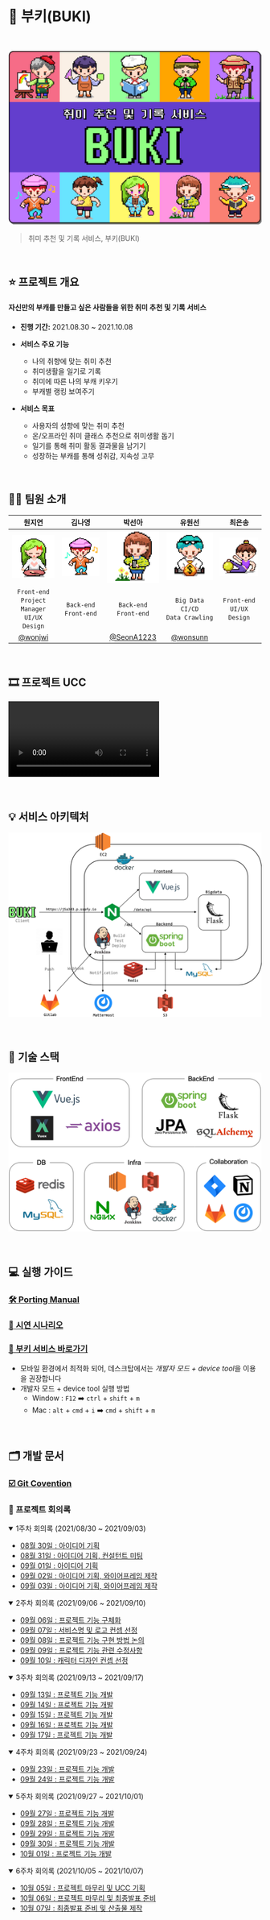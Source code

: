 # 🔮 부키(BUKI)

<br>

![banner](./document/assets/buki_banner.png)

> 취미 추천 및 기록 서비스, 부키(BUKI)

<br>

## ⭐️ 프로젝트 개요

#### 자신만의 부캐를 만들고 싶은 사람들을 위한 취미 추천 및 기록 서비스

- **진행 기간:** 2021.08.30 ~ 2021.10.08

- **서비스 주요 기능**
  - 나의 취향에 맞는 취미 추천
  - 취미생활을 일기로 기록
  - 취미에 따른 나의 부캐 키우기
  - 부캐별 랭킹 보여주기

- **서비스 목표**
  - 사용자의 성향에 맞는 취미 추천
  - 온/오프라인 취미 클래스 추천으로 취미생활 돕기
  - 일기를 통해 취미 활동 결과물을 남기기
  - 성장하는 부캐를 통해 성취감, 지속성 고무

<br>

## 🧑‍💻 팀원 소개

|                            원지연                            |                            김나영                            |                            박선아                            |                            유원선                            |                            최은송                            |
| :----------------------------------------------------------: | :----------------------------------------------------------: | :----------------------------------------------------------: | :----------------------------------------------------------: | :----------------------------------------------------------: |
| <img src="./document/assets/profile_jiyeon.gif" width="120px;"> | <img src="./document/assets/profile_victoria.gif" width="120px;"> | <img src="./document/assets/profile_seona.gif" width="120px;"> | <img src="./document/assets/profile_wonsun.gif" width="120px;"> | <img src="./document/assets/profile_eunsong.gif" width="120px;"> |
|    `Front-end`<br />`Project Manager`<br />`UI/UX Design`    |                 `Back-end`<br />`Front-end`                  |                 `Back-end`<br />`Front-end`                  |         `Big Data`<br />`CI/CD`<br />`Data Crawling`         |               `Front-end`<br />`UI/UX Design`                |
|       <a href="https://github.com/wonjwi">@wonjwi</a>        |                                                              |    <a href="https://github.com/SeonA1223">@SeonA1223</a>     |      <a href="https://github.com/wonsunn">@wonsunn</a>       |                                                              |

<br>

## 🎞 프로젝트 UCC

![](./document/assets/buki_ucc.mp4)

<br>

## 💡 서비스 아키텍처

![architecture](./document/assets/buki_architecture.png)

<br>

## 📀 기술 스택

![stack](./document/assets/buki_stack.png)

<br>

## 💻 실행 가이드

### [🛠 Porting Manual](./exec/PortingManual.md)

### [📜 시연 시나리오](./exec/부키_시연_시나리오.pdf)

### [💜 부키 서비스 바로가기](https://j5a303.p.ssafy.io)

- 모바일 환경에서 최적화 되어, 데스크탑에서는 *개발자 모드 + device tool*을 이용을 권장합니다
- 개발자 모드 + device tool 실행 방법
  - Window : `F12` ➡️ `ctrl` + `shift` + `m` 
  - Mac : `alt` + `cmd` + `i` ➡️ `cmd` + `shift` + `m`

<br>

## 🗂 개발 문서

### [☑️ Git Covention](./document/Git_Convention.md)

### 📝 프로젝트 회의록

<details open>
  <summary>1주차 회의록 (2021/08/30 ~ 2021/09/03)</summary>
  <ul>
      <li><a href="./document/dev_log/20210830_회의록.md">08월 30일 : 아이디어 기획</a></li>
      <li><a href="./document/dev_log/20210831_회의록.md">08월 31일 : 아이디어 기획, 컨설턴트 미팅</a></li>
      <li><a href="./document/dev_log/20210901_회의록.md">09월 01일 : 아이디어 기획</a></li>
      <li><a href="./document/dev_log/20210902_회의록.md">09월 02일 : 아이디어 기획, 와이어프레임 제작</a></li>
      <li><a href="./document/dev_log/20210903_회의록.md">09월 03일 : 아이디어 기획, 와이어프레임 제작</a></li>
  </ul>
</details>

<details open>
  <summary>2주차 회의록 (2021/09/06 ~ 2021/09/10)</summary>
  <ul>
      <li><a href="./document/dev_log/20210906_회의록.md">09월 06일 : 프로젝트 기능 구체화</a></li>
      <li><a href="./document/dev_log/20210907_회의록.md">09월 07일 : 서비스명 및 로고 컨셉 선정</a></li>
      <li><a href="./document/dev_log/20210908_회의록.md">09월 08일 : 프로젝트 기능 구현 방법 논의</a></li>
      <li><a href="./document/dev_log/20210909_회의록.md">09월 09일 : 프로젝트 기능 관련 수정사항</a></li>
      <li><a href="./document/dev_log/20210910_회의록.md">09월 10일 : 캐릭터 디자인 컨셉 선정</a></li>
  </ul>
</details>

<details open>
  <summary>3주차 회의록 (2021/09/13 ~ 2021/09/17)</summary>
  <ul>
      <li><a href="./document/dev_log/20210913_회의록.md">09월 13일 : 프로젝트 기능 개발</a></li>
      <li><a href="./document/dev_log/20210914_회의록.md">09월 14일 : 프로젝트 기능 개발</a></li>
      <li><a href="./document/dev_log/20210908_회의록.md">09월 15일 : 프로젝트 기능 개발</a></li>
      <li><a href="./document/dev_log/20210916_회의록.md">09월 16일 : 프로젝트 기능 개발</a></li>
      <li><a href="./document/dev_log/20210917_회의록.md">09월 17일 : 프로젝트 기능 개발</a></li>
  </ul>
</details>

<details open>
  <summary>4주차 회의록 (2021/09/23 ~ 2021/09/24)</summary>
  <ul>
      <li><a href="./document/dev_log/20210923_회의록.md">09월 23일 : 프로젝트 기능 개발</a></li>
      <li><a href="./document/dev_log/20210924_회의록.md">09월 24일 : 프로젝트 기능 개발</a></li>
  </ul>
</details>

<details open>
  <summary>5주차 회의록 (2021/09/27 ~ 2021/10/01)</summary>
  <ul>
      <li><a href="./document/dev_log/20210927_회의록.md">09월 27일 : 프로젝트 기능 개발</a></li>
      <li><a href="./document/dev_log/20210928_회의록.md">09월 28일 : 프로젝트 기능 개발</a></li>
      <li><a href="./document/dev_log/20210929_회의록.md">09월 29일 : 프로젝트 기능 개발</a></li>
      <li><a href="./document/dev_log/20210930_회의록.md">09월 30일 : 프로젝트 기능 개발</a></li>
      <li><a href="./document/dev_log/20211001_회의록.md">10월 01일 : 프로젝트 기능 개발</a></li>
  </ul>
</details>
<details open>
  <summary>6주차 회의록 (2021/10/05 ~ 2021/10/07)</summary>
  <ul>
      <li><a href="./document/dev_log/20211005_회의록.md">10월 05일 : 프로젝트 마무리 및 UCC 기획</a></li>
      <li><a href="./document/dev_log/20211006_회의록.md">10월 06일 : 프로젝트 마무리 및 최종발표 준비</a></li>
      <li><a href="./document/dev_log/20211007_회의록.md">10월 07일 : 최종발표 준비 및 산출물 제작</a></li>
  </ul>
</details>

